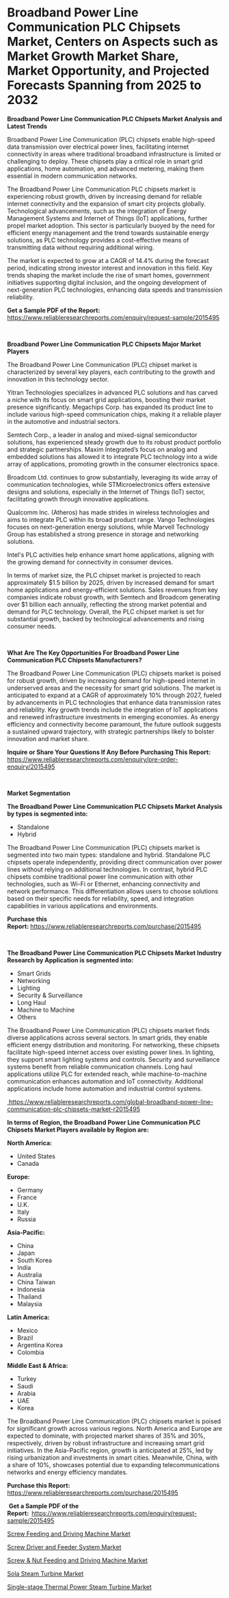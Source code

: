 <p><h1>Broadband Power Line Communication PLC Chipsets Market, Centers on Aspects such as Market Growth Market Share, Market Opportunity, and Projected Forecasts Spanning from 2025 to 2032</h1></p><p><strong>Broadband Power Line Communication PLC Chipsets Market Analysis and Latest Trends</strong></p>
<p><p>Broadband Power Line Communication (PLC) chipsets enable high-speed data transmission over electrical power lines, facilitating internet connectivity in areas where traditional broadband infrastructure is limited or challenging to deploy. These chipsets play a critical role in smart grid applications, home automation, and advanced metering, making them essential in modern communication networks.</p><p>The Broadband Power Line Communication PLC chipsets market is experiencing robust growth, driven by increasing demand for reliable internet connectivity and the expansion of smart city projects globally. Technological advancements, such as the integration of Energy Management Systems and Internet of Things (IoT) applications, further propel market adoption. This sector is particularly buoyed by the need for efficient energy management and the trend towards sustainable energy solutions, as PLC technology provides a cost-effective means of transmitting data without requiring additional wiring.</p><p>The market is expected to grow at a CAGR of 14.4% during the forecast period, indicating strong investor interest and innovation in this field. Key trends shaping the market include the rise of smart homes, government initiatives supporting digital inclusion, and the ongoing development of next-generation PLC technologies, enhancing data speeds and transmission reliability.</p></p>
<p><strong>Get a Sample PDF of the Report:&nbsp;</strong> <a href="https://www.reliableresearchreports.com/enquiry/request-sample/2015495?utm_campaign=2794&utm_medium=2&utm_source=Github&utm_content=ia&utm_term=29032025&utm_id=broadband-power-line-communication-plc-chipsets">https://www.reliableresearchreports.com/enquiry/request-sample/2015495</a></p>
<p>&nbsp;</p>
<p><strong>Broadband Power Line Communication PLC Chipsets Major Market Players</strong></p>
<p><p>The Broadband Power Line Communication (PLC) chipset market is characterized by several key players, each contributing to the growth and innovation in this technology sector. </p><p>Yitran Technologies specializes in advanced PLC solutions and has carved a niche with its focus on smart grid applications, boosting their market presence significantly. Megachips Corp. has expanded its product line to include various high-speed communication chips, making it a reliable player in the automotive and industrial sectors.</p><p>Semtech Corp., a leader in analog and mixed-signal semiconductor solutions, has experienced steady growth due to its robust product portfolio and strategic partnerships. Maxim Integrated’s focus on analog and embedded solutions has allowed it to integrate PLC technology into a wide array of applications, promoting growth in the consumer electronics space.</p><p>Broadcom Ltd. continues to grow substantially, leveraging its wide array of communication technologies, while STMicroelectronics offers extensive designs and solutions, especially in the Internet of Things (IoT) sector, facilitating growth through innovative applications.</p><p>Qualcomm Inc. (Atheros) has made strides in wireless technologies and aims to integrate PLC within its broad product range. Vango Technologies focuses on next-generation energy solutions, while Marvell Technology Group has established a strong presence in storage and networking solutions.</p><p>Intel's PLC activities help enhance smart home applications, aligning with the growing demand for connectivity in consumer devices.</p><p>In terms of market size, the PLC chipset market is projected to reach approximately $1.5 billion by 2025, driven by increased demand for smart home applications and energy-efficient solutions. Sales revenues from key companies indicate robust growth, with Semtech and Broadcom generating over $1 billion each annually, reflecting the strong market potential and demand for PLC technology. Overall, the PLC chipset market is set for substantial growth, backed by technological advancements and rising consumer needs.</p></p>
<p>&nbsp;</p>
<p><strong>What Are The Key Opportunities For Broadband Power Line Communication PLC Chipsets Manufacturers?</strong></p>
<p><p>The Broadband Power Line Communication (PLC) chipsets market is poised for robust growth, driven by increasing demand for high-speed internet in underserved areas and the necessity for smart grid solutions. The market is anticipated to expand at a CAGR of approximately 10% through 2027, fueled by advancements in PLC technologies that enhance data transmission rates and reliability. Key growth trends include the integration of IoT applications and renewed infrastructure investments in emerging economies. As energy efficiency and connectivity become paramount, the future outlook suggests a sustained upward trajectory, with strategic partnerships likely to bolster innovation and market share.</p></p>
<p><strong>Inquire or Share Your Questions If Any Before Purchasing This Report:</strong> <a href="https://www.reliableresearchreports.com/enquiry/pre-order-enquiry/2015495?utm_campaign=2794&utm_medium=2&utm_source=Github&utm_content=ia&utm_term=29032025&utm_id=broadband-power-line-communication-plc-chipsets">https://www.reliableresearchreports.com/enquiry/pre-order-enquiry/2015495</a></p>
<p>&nbsp;</p>
<p><strong>Market Segmentation</strong></p>
<p><strong>The Broadband Power Line Communication PLC Chipsets Market Analysis by types is segmented into:</strong></p>
<p><ul><li>Standalone</li><li>Hybrid</li></ul></p>
<p><p>The Broadband Power Line Communication (PLC) chipsets market is segmented into two main types: standalone and hybrid. Standalone PLC chipsets operate independently, providing direct communication over power lines without relying on additional technologies. In contrast, hybrid PLC chipsets combine traditional power line communication with other technologies, such as Wi-Fi or Ethernet, enhancing connectivity and network performance. This differentiation allows users to choose solutions based on their specific needs for reliability, speed, and integration capabilities in various applications and environments.</p></p>
<p><strong>Purchase this Report:&nbsp;</strong><a href="https://www.reliableresearchreports.com/purchase/2015495?utm_campaign=2794&utm_medium=2&utm_source=Github&utm_content=ia&utm_term=29032025&utm_id=broadband-power-line-communication-plc-chipsets">https://www.reliableresearchreports.com/purchase/2015495</a></p>
<p>&nbsp;</p>
<p><strong>The Broadband Power Line Communication PLC Chipsets Market Industry Research by Application is segmented into:</strong></p>
<p><ul><li>Smart Grids</li><li>Networking</li><li>Lighting</li><li>Security & Surveillance</li><li>Long Haul</li><li>Machine to Machine</li><li>Others</li></ul></p>
<p><p>The Broadband Power Line Communication (PLC) chipsets market finds diverse applications across several sectors. In smart grids, they enable efficient energy distribution and monitoring. For networking, these chipsets facilitate high-speed internet access over existing power lines. In lighting, they support smart lighting systems and controls. Security and surveillance systems benefit from reliable communication channels. Long haul applications utilize PLC for extended reach, while machine-to-machine communication enhances automation and IoT connectivity. Additional applications include home automation and industrial control systems.</p></p>
<p><a href="https://www.reliableresearchreports.com/global-broadband-power-line-communication-plc-chipsets-market-r2015495?utm_campaign=2794&utm_medium=2&utm_source=Github&utm_content=ia&utm_term=29032025&utm_id=broadband-power-line-communication-plc-chipsets">&nbsp;https://www.reliableresearchreports.com/global-broadband-power-line-communication-plc-chipsets-market-r2015495</a></p>
<p><strong>In terms of Region, the Broadband Power Line Communication PLC Chipsets Market Players available by Region are:</strong></p>
<p>
    <p> <strong> North America: </strong>
        <ul>
            <li>United States</li>
            <li>Canada</li>
        </ul>
        </p> 
    <p> <strong> Europe: </strong>
        <ul>
            <li>Germany</li>
            <li>France</li>
            <li>U.K.</li>
            <li>Italy</li>
            <li>Russia</li>
        </ul>
        </p> 
    <p> <strong> Asia-Pacific: </strong>
        <ul>
            <li>China</li>
            <li>Japan</li>
            <li>South Korea</li>
            <li>India</li>
            <li>Australia</li>
            <li>China Taiwan</li>
            <li>Indonesia</li>
            <li>Thailand</li>
            <li>Malaysia</li>
        </ul>
        </p> 
    <p> <strong> Latin America: </strong>
        <ul>
            <li>Mexico</li>
            <li>Brazil</li>
            <li>Argentina Korea</li>
            <li>Colombia</li>
        </ul>
        </p> 
    <p> <strong> Middle East & Africa: </strong>
        <ul>
            <li>Turkey</li>
            <li>Saudi</li>
            <li>Arabia</li>
            <li>UAE</li>
            <li>Korea</li>
        </ul>
    </p>
    </p>
<p><p>The Broadband Power Line Communication (PLC) chipsets market is poised for significant growth across various regions. North America and Europe are expected to dominate, with projected market shares of 35% and 30%, respectively, driven by robust infrastructure and increasing smart grid initiatives. In the Asia-Pacific region, growth is anticipated at 25%, led by rising urbanization and investments in smart cities. Meanwhile, China, with a share of 10%, showcases potential due to expanding telecommunications networks and energy efficiency mandates.</p></p>
<p><strong>Purchase this Report: </strong><a href="https://www.reliableresearchreports.com/purchase/2015495?utm_campaign=2794&utm_medium=2&utm_source=Github&utm_content=ia&utm_term=29032025&utm_id=broadband-power-line-communication-plc-chipsets">https://www.reliableresearchreports.com/purchase/2015495</a></p>
<p>&nbsp;<strong>Get a Sample PDF of the Report:&nbsp;&nbsp;</strong><a href="https://www.reliableresearchreports.com/enquiry/request-sample/2015495?utm_campaign=2794&utm_medium=2&utm_source=Github&utm_content=ia&utm_term=29032025&utm_id=broadband-power-line-communication-plc-chipsets">https://www.reliableresearchreports.com/enquiry/request-sample/2015495</a></p>
<p><strong></strong></p>
<p><p><a href="https://www.linkedin.com/pulse/screw-feeding-driving-machine-market-report-based-its-tjoee?utm_campaign=2794&utm_medium=2&utm_source=Github&utm_content=ia&utm_term=29032025&utm_id=broadband-power-line-communication-plc-chipsets">Screw Feeding and Driving Machine Market</a></p><p><a href="https://www.linkedin.com/pulse/revenue-forecast-screw-driver-feeder-system-market-projected-ppmie?utm_campaign=2794&utm_medium=2&utm_source=Github&utm_content=ia&utm_term=29032025&utm_id=broadband-power-line-communication-plc-chipsets">Screw Driver and Feeder System Market</a></p><p><a href="https://www.linkedin.com/pulse/screw-nut-feeding-driving-machine-market-analysisbased-xh3ue?utm_campaign=2794&utm_medium=2&utm_source=Github&utm_content=ia&utm_term=29032025&utm_id=broadband-power-line-communication-plc-chipsets">Screw & Nut Feeding and Driving Machine Market</a></p><p><a href="https://www.linkedin.com/pulse/key-metrics-sola-steam-turbine-market-report-size-growth-lqzoe?utm_campaign=2794&utm_medium=2&utm_source=Github&utm_content=ia&utm_term=29032025&utm_id=broadband-power-line-communication-plc-chipsets">Sola Steam Turbine Market</a></p><p><a href="https://www.linkedin.com/pulse/growth-forecast-single-stage-thermal-power-steam-turbine-market-487me?utm_campaign=2794&utm_medium=2&utm_source=Github&utm_content=ia&utm_term=29032025&utm_id=broadband-power-line-communication-plc-chipsets">Single-stage Thermal Power Steam Turbine Market</a></p></p>